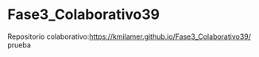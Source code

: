 # Fase3_Colaborativo39
Repositorio colaborativo:https://kmilamer.github.io/Fase3_Colaborativo39/
prueba
